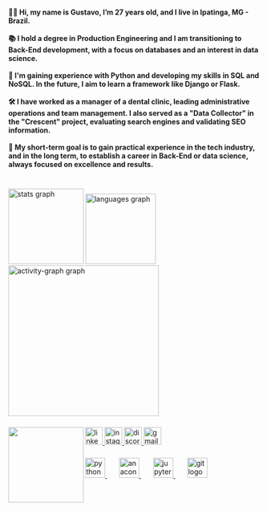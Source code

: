 <h4 align="left">👩‍💻 Hi, my name is Gustavo, I’m 27 years old, and I live in Ipatinga, MG - Brazil. <br><br>📚 I hold a degree in Production Engineering and I am transitioning to Back-End development, with a focus on databases and an interest in data science. <br><br>🔭 I'm gaining experience with Python and developing my skills in SQL and NoSQL. In the future, I aim to learn a framework like Django or Flask. <br><br>🛠 I have worked as a manager of a dental clinic, leading administrative operations and team management. I also served as a "Data Collector" in the "Crescent" project, evaluating search engines and validating SEO information.<br><br>
🎯 My short-term goal is to gain practical experience in the tech industry, and in the long term, to establish a career in Back-End or data science, always focused on excellence and results.</h4>

###

<br clear="both">

<div align="left">
  <img src="https://github-readme-stats.vercel.app/api?username=GustavoLageDEV&hide_title=false&hide_rank=false&show_icons=true&include_all_commits=true&count_private=true&disable_animations=true&theme=codeSTACKr&locale=en&hide_border=false" height="150" alt="stats graph"  />
  <img src="https://github-readme-stats.vercel.app/api/top-langs?username=GustavoLageDEV&locale=en&hide_title=false&layout=compact&card_width=320&langs_count=5&theme=codeSTACKr&hide_border=true" height="140" alt="languages graph"  />
  <img src="https://github-readme-activity-graph.vercel.app/graph?username=GustavoLageDEV&radius=15&theme=merko&line=FFA500&area=true&hide_border=false" height="300" alt="activity-graph graph"  />
</div>

###

<img align="left" height="150" src="https://media4.giphy.com/media/v1.Y2lkPTc5MGI3NjExaThpOTl2YmlmaGV2NjdnZHY0b3llbXV4cm1xMzZmOXRwb20wZ3kyNSZlcD12MV9pbnRlcm5hbF9naWZfYnlfaWQmY3Q9Zw/LaVp0AyqR5bGsC5Cbm/giphy.webp"  />

###

<div align="left">
  <a href="https://www.linkedin.com/in/gustavo-silveira-lage-6768a718b/" target="_blank">
    <img src="https://img.shields.io/static/v1?message=LinkedIn&logo=linkedin&label=&color=0077B5&logoColor=white&labelColor=&style=for-the-badge" height="35" alt="linkedin logo"  />
  </a>
  <a href="https://www.instagram.com/gustavolagepara/" target="_blank">
    <img src="https://img.shields.io/static/v1?message=Instagram&logo=instagram&label=&color=E4405F&logoColor=white&labelColor=&style=for-the-badge" height="35" alt="instagram logo"  />
  </a>
  <a href="https://discord.com/users/283660276954300426" target="_blank">
    <img src="https://img.shields.io/static/v1?message=Discord&logo=discord&label=&color=7289DA&logoColor=white&labelColor=&style=for-the-badge" height="35" alt="discord logo"  />
  </a>
  <a href="mailto:gustavo.lage.dev@gmail.com" target="_blank">
    <img src="https://img.shields.io/static/v1?message=Gmail&logo=gmail&label=&color=D14836&logoColor=white&labelColor=&style=for-the-badge" height="35" alt="gmail logo"  />
  </a>
</div>

###

<div align="left">
  <a href="https://www.python.org" target="_blank">
    <img src="https://cdn.jsdelivr.net/gh/devicons/devicon/icons/python/python-original-wordmark.svg" height="40" alt="python logo"  />
  </a>
  <img width="20" />
  <a href="https://www.anaconda.com" target="_blank">
    <img src="https://cdn.jsdelivr.net/gh/devicons/devicon/icons/anaconda/anaconda-original.svg" height="40" alt="anaconda logo"  />
  </a>
  <img width="20" />
  <a href="https://jupyter.org" target="_blank">
    <img src="https://cdn.jsdelivr.net/gh/devicons/devicon/icons/jupyter/jupyter-original-wordmark.svg" height="40" alt="jupyter logo"  />
  </a>
  <img width="20" />
  <a href="https://git-scm.com" target="_blank">
    <img src="https://cdn.jsdelivr.net/gh/devicons/devicon/icons/git/git-plain.svg" height="40" alt="git logo"  />
  </a>
</div>

###
